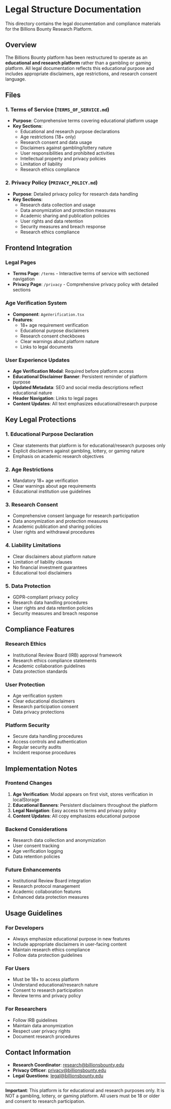 # Legal Structure Documentation

This directory contains the legal documentation and compliance materials for the Billions Bounty Research Platform.

## Overview

The Billions Bounty platform has been restructured to operate as an **educational and research platform** rather than a gambling or gaming platform. All legal documentation reflects this educational purpose and includes appropriate disclaimers, age restrictions, and research consent language.

## Files

### 1. Terms of Service (`TERMS_OF_SERVICE.md`)
- **Purpose**: Comprehensive terms covering educational platform usage
- **Key Sections**:
  - Educational and research purpose declarations
  - Age restrictions (18+ only)
  - Research consent and data usage
  - Disclaimers against gambling/lottery nature
  - User responsibilities and prohibited activities
  - Intellectual property and privacy policies
  - Limitation of liability
  - Research ethics compliance

### 2. Privacy Policy (`PRIVACY_POLICY.md`)
- **Purpose**: Detailed privacy policy for research data handling
- **Key Sections**:
  - Research data collection and usage
  - Data anonymization and protection measures
  - Academic sharing and publication policies
  - User rights and data retention
  - Security measures and breach response
  - Research ethics compliance

## Frontend Integration

### Legal Pages
- **Terms Page**: `/terms` - Interactive terms of service with sectioned navigation
- **Privacy Page**: `/privacy` - Comprehensive privacy policy with detailed sections

### Age Verification System
- **Component**: `AgeVerification.tsx`
- **Features**:
  - 18+ age requirement verification
  - Educational purpose disclaimers
  - Research consent checkboxes
  - Clear warnings about platform nature
  - Links to legal documents

### User Experience Updates
- **Age Verification Modal**: Required before platform access
- **Educational Disclaimer Banner**: Persistent reminder of platform purpose
- **Updated Metadata**: SEO and social media descriptions reflect educational nature
- **Header Navigation**: Links to legal pages
- **Content Updates**: All text emphasizes educational/research purpose

## Key Legal Protections

### 1. Educational Purpose Declaration
- Clear statements that platform is for educational/research purposes only
- Explicit disclaimers against gambling, lottery, or gaming nature
- Emphasis on academic research objectives

### 2. Age Restrictions
- Mandatory 18+ age verification
- Clear warnings about age requirements
- Educational institution use guidelines

### 3. Research Consent
- Comprehensive consent language for research participation
- Data anonymization and protection measures
- Academic publication and sharing policies
- User rights and withdrawal procedures

### 4. Liability Limitations
- Clear disclaimers about platform nature
- Limitation of liability clauses
- No financial investment guarantees
- Educational tool disclaimers

### 5. Data Protection
- GDPR-compliant privacy policy
- Research data handling procedures
- User rights and data retention policies
- Security measures and breach response

## Compliance Features

### Research Ethics
- Institutional Review Board (IRB) approval framework
- Research ethics compliance statements
- Academic collaboration guidelines
- Data protection standards

### User Protection
- Age verification system
- Clear educational disclaimers
- Research participation consent
- Data privacy protections

### Platform Security
- Secure data handling procedures
- Access controls and authentication
- Regular security audits
- Incident response procedures

## Implementation Notes

### Frontend Changes
1. **Age Verification**: Modal appears on first visit, stores verification in localStorage
2. **Educational Banners**: Persistent disclaimers throughout the platform
3. **Legal Navigation**: Easy access to terms and privacy policy
4. **Content Updates**: All copy emphasizes educational purpose

### Backend Considerations
- Research data collection and anonymization
- User consent tracking
- Age verification logging
- Data retention policies

### Future Enhancements
- Institutional Review Board integration
- Research protocol management
- Academic collaboration features
- Enhanced data protection measures

## Usage Guidelines

### For Developers
- Always emphasize educational purpose in new features
- Include appropriate disclaimers in user-facing content
- Maintain research ethics compliance
- Follow data protection guidelines

### For Users
- Must be 18+ to access platform
- Understand educational/research nature
- Consent to research participation
- Review terms and privacy policy

### For Researchers
- Follow IRB guidelines
- Maintain data anonymization
- Respect user privacy rights
- Document research procedures

## Contact Information

- **Research Coordinator**: research@billionsbounty.edu
- **Privacy Officer**: privacy@billionsbounty.edu
- **Legal Questions**: legal@billionsbounty.edu

---

**Important**: This platform is for educational and research purposes only. It is NOT a gambling, lottery, or gaming platform. All users must be 18 or older and consent to research participation.
